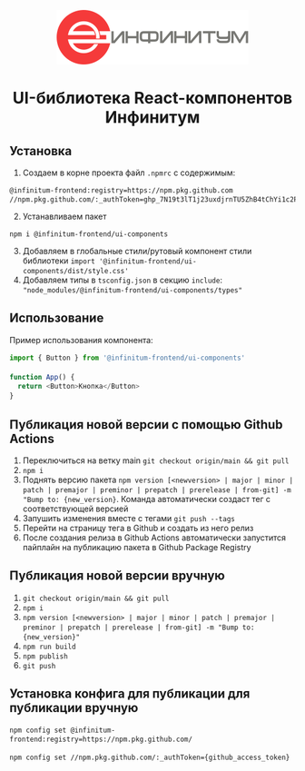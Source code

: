 <p style="text-align: center" align="center">
<img src="src/components/Logo/assets/logo-full.svg" alt="">
</p>

<h1 align="center" style="text-align: center">UI-библиотека React-компонентов Инфинитум</h1>

## Установка

1. Создаем в корне проекта файл `.npmrc` с содержимым:

```text
@infinitum-frontend:registry=https://npm.pkg.github.com
//npm.pkg.github.com/:_authToken=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
```

2. Устанавливаем пакет

```text
npm i @infinitum-frontend/ui-components
```

3. Добавляем в глобальные стили/рутовый компонент стили библиотеки `import '@infinitum-frontend/ui-components/dist/style.css'`
4. Добавляем типы в `tsconfig.json` в секцию `include`: `"node_modules/@infinitum-frontend/ui-components/types"`

## Использование

Пример использования компонента:

```typescript jsx
import { Button } from '@infinitum-frontend/ui-components'

function App() {
  return <Button>Кнопка</Button>
}
```

## Публикация новой версии с помощью Github Actions

1. Переключиться на ветку main `git checkout origin/main && git pull`
2. `npm i`
3. Поднять версию пакета `npm version [<newversion> | major | minor | patch | premajor | preminor | prepatch | prerelease | from-git] -m "Bump to: {new_version}`. Команда автоматически создаст тег с соответствующей версией
4. Запушить изменения вместе с тегами `git push --tags`
5. Перейти на страницу тега в Github и создать из него релиз
6. После создания релиза в Github Actions автоматически запустится пайплайн на публикацию пакета в Github Package Registry

## Публикация новой версии вручную

1. `git checkout origin/main && git pull`
2. `npm i`
3. `npm version [<newversion> | major | minor | patch | premajor | preminor | prepatch | prerelease | from-git] -m "Bump to: {new_version}"`
4. `npm run build`
5. `npm publish`
6. `git push`

## Установка конфига для публикации для публикации вручную

```text
npm config set @infinitum-frontend:registry=https://npm.pkg.github.com/

npm config set //npm.pkg.github.com/:_authToken={github_access_token}
```
